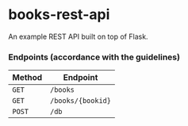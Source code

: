 # books-rest-api

An example REST API built on top of Flask.

### Endpoints (accordance with the guidelines)

| Method     | Endpoint          | 
|------------|-------------------|
| `GET`      | `/books`          |
| `GET`      | `/books/{bookid}` |
| `POST`     | `/db`             |
